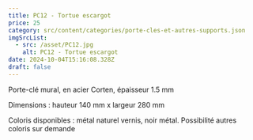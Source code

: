 ```yaml
---
title: PC12 - Tortue escargot
price: 25
category: src/content/categories/porte-cles-et-autres-supports.json
imgSrcList:
  - src: /asset/PC12.jpg
    alt: PC12 - Tortue escargot
date: 2024-10-04T15:16:08.328Z
draft: false
---
```


Porte-clé mural, en acier Corten, épaisseur 1.5 mm

Dimensions : hauteur 140 mm x largeur 280 mm

Coloris disponibles : métal naturel vernis, noir métal. Possibilité autres coloris sur demande
